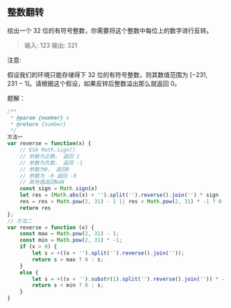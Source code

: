 ## 整数翻转

给出一个 32 位的有符号整数，你需要将这个整数中每位上的数字进行反转。

> 输入: 123
> 输出: 321

注意:

假设我们的环境只能存储得下 32 位的有符号整数，则其数值范围为 [−231,  231 − 1]。请根据这个假设，如果反转后整数溢出那么就返回 0。

题解：
```javascript
/**
 * @param {number} x
 * @return {number}
 */
方法一
var reverse = function(x) {
    // ES6 Math.sign()
    // 参数为正数， 返回 1
    // 参数为负数， 返回 -1
    // 参数为0， 返回0
    // 参数为 -0 返回 -0
    // 其他值返回NaN
    const sign = Math.sign(x)
    let res = (Math.abs(x) + '').split('').reverse().join('') * sign
    res = res > Math.pow(2, 31) - 1 || res < Math.pow(2, 31) * -1 ? 0 : res;
    return res
};
// 方法二
var reverse = function (x) {
    const max = Math.pow(2, 31) - 1;
    const min = Math.pow(2, 31) * -1;
    if (x > 0) {
        let s = +((x + '').split('').reverse().join(''));
        return s > max ? 0 : s;
    }
    else {
        let s = +((x + '').substr(1).split('').reverse().join('')) * - 1;
        return s < min ? 0 : s;
    }
}
```